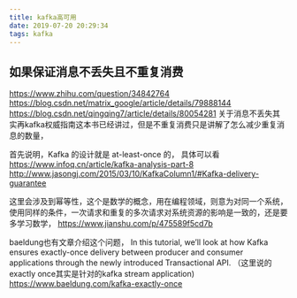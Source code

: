 ```yaml
---
title: kafka高可用
date: 2019-07-20 20:29:34
tags: kafka
---
```


## 如果保证消息不丢失且不重复消费

https://www.zhihu.com/question/34842764
https://blog.csdn.net/matrix_google/article/details/79888144
https://blog.csdn.net/qingqing7/article/details/80054281
关于消息不丢失其实再kafka权威指南这本书已经讲过，但是不重复消费只是讲解了怎么减少重复消息的数量，

首先说明，Kafka 的设计就是 at-least-once 的， 具体可以看
https://www.infoq.cn/article/kafka-analysis-part-8
http://www.jasongj.com/2015/03/10/KafkaColumn1/#Kafka-delivery-guarantee

这里会涉及到幂等性，这个是数学的概念，用在编程领域，则意为对同一个系统，使用同样的条件，一次请求和重复的多次请求对系统资源的影响是一致的，还是要多学习数学，
https://www.jianshu.com/p/475589f5cd7b

baeldung也有文章介绍这个问题，
In this tutorial, we’ll look at how Kafka ensures exactly-once delivery between producer and consumer applications through the newly introduced Transactional API. （这里说的exactly once其实是针对的kafka stream application)
https://www.baeldung.com/kafka-exactly-once

 